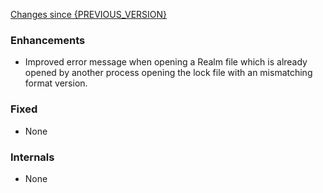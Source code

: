 [Changes since {PREVIOUS_VERSION}](https://github.com/realm/realm-studio/compare/{PREVIOUS_VERSION}...{CURRENT_VERSION})

### Enhancements

- Improved error message when opening a Realm file which is already opened by another process opening the lock file with an mismatching format version.

### Fixed

- None

### Internals

- None
